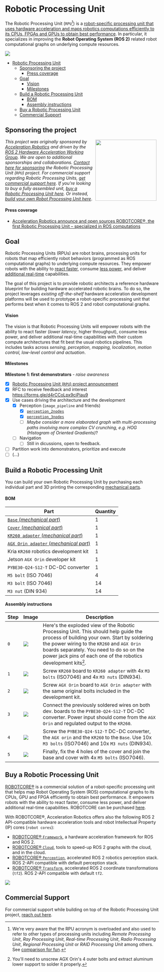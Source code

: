 # Robotic Processing Unit

The Robotic Processing Unit (`RPU`[^2]) is a <ins>robot-specific processing unit that uses hardware acceleration and maps robotics computations efficiently to its CPUs, FPGAs and GPUs to obtain best performance</ins>. In particular, it specializes in improving the **Robot Operating System (ROS 2)** related robot computational graphs on underlying compute resources.

![](imgs/robotic_processing_unit.png)

- [Robotic Processing Unit](#robotic-processing-unit)
  - [Sponsoring the project](#sponsoring-the-project)
      - [Press coverage](#press-coverage)
  - [Goal](#goal)
      - [Vision](#vision)
      - [Milestones](#milestones)
  - [Build a Robotic Processing Unit](#build-a-robotic-processing-unit)
      - [BOM](#bom)
      - [Assembly instructions](#assembly-instructions)
  - [Buy a Robotic Processing Unit](#buy-a-robotic-processing-unit)
  - [Commercial Support](#commercial-support)


## Sponsoring the project

<a href="http://accelerationrobotics.com"><img src="imgs/accelerationrobotics_logo.png" align="right" hspace="8" vspace="2" width="200"></a>

*This project was originally sponsored by [Acceleration Robotics](https://accelerationrobotics.com/) and driven by the [ROS 2 Hardware Acceleration Working Group](https://github.com/ros-acceleration). We are open to additional sponsorships and collaborations. [Contact here for sponsoring](mailto:victor@accelerationrobotics.com) the Robotic Processing Unit (`RPU`) project. For commercial support regarding Robotic Processing Units, [get commercial support here](https://accelerationrobotics.com/start-buying.php). If you're looking to buy a fully assembled unit, [buy a Robotic Processing Unit here](#buy-a-robotic-processing-unit). Or instead, [build your own Robot Processing Unit here](#build-a-robotic-processing-unit)*.

#### Press coverage
- [Acceleration Robotics announce and open sources ROBOTCORE®, the first Robotic Processing Unit – specialized in ROS computations](https://news.accelerationrobotics.com/robotcore-first-robotic-processing-unit-specialized-ros)

## Goal
Robotic Processing Units (RPUs) are robot brains, processing units for robots that map efficiently robot behaviors (programmed as ROS computational graphs) to underlying compute resources. They empower robots with the ability to <ins>react faster</ins>, consume <ins>less power</ins>, and deliver <ins>additional real-time</ins> capabilities.

The goal of this project is to provide robotic architects a reference hardware blueprint for building hardware accelerated robotic brains. To do so, the project leverages *existing off-the-shelf* hardware acceleration development platforms will be used to prototype a robot-specific processing unit that performs best when it comes to ROS 2 and robot computational graphs.

#### Vision
The vision is that Robotic Processing Units will empower robots with the ability to react faster (*lower latency*, higher throughput), consume less power, and deliver additional real-time capabilities with their custom compute architectures that fit best the usual robotics pipelines. This includes tasks across *sensing, perception, mapping, localization, motion control, low-level control and actuation*.


#### Milestones

**Milestone 1: first demonstrators** - *raise awareness*
- [x] [Robotic Processing Unit (`RPU`) project announcement](https://news.accelerationrobotics.com/hardware-accelerated-ros2-pipelines/#new-subproject-robotic-processing-unit-rpu)
- [x] RFC to receive feedback and interest https://forms.gle/d4rCCoLpx9ciPiau9
- [x] Use cases driving the architecture and the development
  - [x] Perception (`image_pipeline` and friends)
    - [x] [`perception_2nodes`](https://github.com/ros-acceleration/acceleration_examples/tree/main/graphs/perception/perception_2nodes)
    - [x] [`perception_3nodes`](https://github.com/ros-acceleration/acceleration_examples/tree/main/graphs/perception/perception_3nodes)
    - [ ] *Maybe consider a more elaborated graph with multi-processing paths involving  more complex CV crunching, e.g. HOG (Histogram of Oriented Gradients)*?
  - [ ] Navigation
    - [ ] Still in dicussions, open to feedback.
- [ ] Partition work into demonstrators, prioritize and execute
- [ ] (...)

## Build a Robotic Processing Unit

You can build your own Robotic Processing Unit by purchasing each individual part and 3D printing the corresponding [mechanical parts](mechanical/).
#### BOM
| Part | Quantity | 
|------|----------|
| [`Base` (*mechanical part*)](mechanical/robotic_processing_unit_base.stl) | 1 |
| [`Cover` (*mechanical part*)](mechanical/robotic_processing_unit_cover.stl) | 1 |
| [`KR260 adapter` (*mechanical part*)](mechanical/robotic_processing_unit_kr260.stl) | 1 |
| [`AGX Orin adapter` (*mechanical part*)](mechanical/robotic_processing_unit_agx_orin.stl) | 1 |
| Kria `KR260` robotics development kit | 1 |
| Jetson `AGX Orin` developer kit | 1 |
| `PYBE30-Q24-S12-T` DC-DC converter | 1 |
| `M5 bolt` (ISO 7046) | 4 |
| `M3 bolt` (ISO 7046) | 14 |
| `M3 nut` (DIN 934) | 14 |



#### Assembly instructions

| Step | Image | Description |
|------|-------|-------------|
| `0` | ![](imgs/0_robotic_processing_unit.png) | Here's the exploded view of the Robotic Processing Unit. This should help guide the process of building your own. Start by soldering the power wiring to the `KR260` and `AGX Orin` boards separately. You need to do so on the power jack pins of each one of the robotics development kits[^1].|
| `1` | ![](imgs/1_robotic_processing_unit.png) |  Screw `KR260` board to `KR260 adapter` with 4x `M3 bolts` (ISO7046) and 4x `M3 nuts` (DIN934).|
| `2` | ![](imgs/2_robotic_processing_unit.png) | Screw `AGX Orin` board to `AGX Orin adapter` with the same original bolts included in the development kit.|
| `3` | ![](imgs/3_robotic_processing_unit.png) | Connect the previously soldered wires on both dev. boards to the `PYBE30-Q24-S12-T` DC-DC converter. Power input should come from the `AGX Orin` and regulated output to the `KR260`.|
| `4` | ![](imgs/4_robotic_processing_unit.png) | Screw the `PYBE30-Q24-S12-T` DC-DC converter, the `AGX orin` and the `KR260` to the `Base`. Use 10x `M3 bolts` (ISO7046) and 10x `M3 nuts` (DIN934). |
| `5` | ![](imgs/5_robotic_processing_unit.png) | Finally, fix the 4 holes of the cover and join the base and cover with 4x `M5 bolts` (ISO7046). |

## Buy a Robotic Processing Unit

[ROBOTCORE®](https://accelerationrobotics.com/robotcore.php) is a commercial solution of a robot-specific processing unit that helps map Robot Operating System (ROS) computational graphs to its CPUs, GPU and FPGA efficiently to obtain best performance. It empowers robots with the ability to react faster, consume less power, and deliver additional real-time capabilities. ROBOTCORE can be purchased [here](https://accelerationrobotics.com/robotcore.php).

With ROBOTCORE®, Acceleration Robotics offers also the following  ROS 2 API-compatible hardware acceleration tools and robot Intellectual Property (IP) cores (`robot cores`):

- [ROBOTCORE® `Framework`](https://accelerationrobotics.com/robotcore-framework.php), a hardware acceleration framework for ROS and ROS 2.
- [ROBOTCORE® `Cloud`](https://accelerationrobotics.com/robotcore-cloud.php), tools to speed-up ROS 2 graphs with the cloud, and in the cloud.
- [ROBOTCORE® `Perception`](https://accelerationrobotics.com/robotcore-perception.php), accelerated ROS 2 robotics perception stack. ROS 2-API compatible with default perception stack.
- [ROBOTCORE® `Transform`](https://accelerationrobotics.com/robotcore-transform.php), accelerated ROS 2 coordinate transformations (`tf2`). ROS 2-API compatible with default `tf2`.

[![](imgs/robotcore_robotic_processing_unit.png)](https://accelerationrobotics.com/robotcore.php)


## Commercial Support

For commercial support while building on top of the Robotic Processing Unit project, [reach out here](https://accelerationrobotics.com/start-buying.php).

[^1]: You'll need to unscrew AGX Orin's 4 outer bolts and extract aluminum lower support to solder it properly.

[^2]: We're very aware that the RPU acronym is overloaded and also used to refer to other types of processing units including *Remote Processing Unit*, *Ray Processing Unit*, *Real-time Processing Unit*, *Radio Processing Unit*, *Regional Processing Unit* or *RAID Processing Unit*  among others. See [comparison for fun](https://trends.google.com/trends/explore?q=Real-time%20Processing%20Unit,Remote%20Processing%20Unit,Ray%20Processing%20Unit,Radio%20Processing%20Unit,Robotic%20Processing%20Unit).
